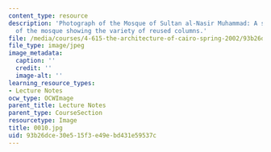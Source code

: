 ```yaml
---
content_type: resource
description: 'Photograph of the Mosque of Sultan al-Nasir Muhammad: A side portico
  of the mosque showing the variety of reused columns.'
file: /media/courses/4-615-the-architecture-of-cairo-spring-2002/93b26dce30e515f3e49ebd431e59537c_0010.jpg
file_type: image/jpeg
image_metadata:
  caption: ''
  credit: ''
  image-alt: ''
learning_resource_types:
- Lecture Notes
ocw_type: OCWImage
parent_title: Lecture Notes
parent_type: CourseSection
resourcetype: Image
title: 0010.jpg
uid: 93b26dce-30e5-15f3-e49e-bd431e59537c
---
```


